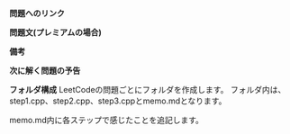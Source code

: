 **問題へのリンク**

**問題文(プレミアムの場合)**

**備考**

**次に解く問題の予告**

**フォルダ構成**
LeetCodeの問題ごとにフォルダを作成します。
フォルダ内は、step1.cpp、step2.cpp、step3.cppとmemo.mdとなります。

memo.md内に各ステップで感じたことを追記します。
